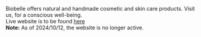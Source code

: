 
Biobelle offers natural and handmade cosmetic and skin care products. Visit us, for a conscious well-being.\
Live website is to be found [here](https://www.biobelle.ca/)\
**Note:** As of 2024/10/12, the website is no longer active.

